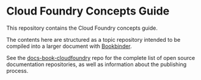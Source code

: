 # Cloud Foundry Concepts Guide

This repository contains the Cloud Foundry concepts guide.

The contents here are structured as a topic repository intended to be
compiled into a larger document with
[Bookbinder](http://github.com/pivotal-cf/docs-bookbinder).

See the [docs-book-cloudfoundry](http://github.com/cloudfoundry/docs-book-cloudfoundry)
repo for the complete list of open source documentation repositories, as well as
information about the publishing process.